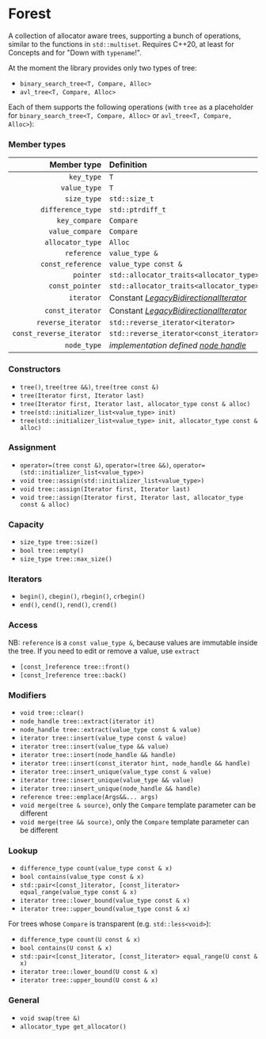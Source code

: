 # Forest
A collection of allocator aware trees, supporting a bunch of operations, similar to the functions in
`std::multiset`. Requires C++20, at least for Concepts and for "Down with `typename`!".

At the moment the library provides only two types of tree:
- `binary_search_tree<T, Compare, Alloc>`
- `avl_tree<T, Compare, Alloc>`

Each of them supports the following operations (with `tree` as a placeholder for
`binary_search_tree<T, Compare, Alloc>` or `avl_tree<T, Compare, Alloc>`):

### Member types
| Member type | Definition |
|-------------:|:----------|
| `key_type` | `T` |
| `value_type` | `T` |
| `size_type` | `std::size_t` |
| `difference_type` | `std::ptrdiff_t` |
| `key_compare` | `Compare` |
| `value_compare` | `Compare` |
| `allocator_type` | `Alloc` |
| `reference` | `value_type &` |
| `const_reference` | `value_type const &` |
| `pointer` | `std::allocator_traits<allocator_type>::pointer` |
| `const_pointer` | `std::allocator_traits<allocator_type>::const_pointer` |
| `iterator` | Constant [_LegacyBidirectionalIterator_](https://en.cppreference.com/w/cpp/named_req/BidirectionalIterator) |
| `const_iterator` | Constant [_LegacyBidirectionalIterator_](https://en.cppreference.com/w/cpp/named_req/BidirectionalIterator) |
| `reverse_iterator` | `std::reverse_iterator<iterator>` |
| `const_reverse_iterator` | `std::reverse_iterator<const_iterator>` |
| `node_type` | _implementation defined_ [_node handle_](https://en.cppreference.com/w/cpp/container/node_handle) |

### Constructors
- `tree()`, `tree(tree &&)`, `tree(tree const &)`
- `tree(Iterator first, Iterator last)`
- `tree(Iterator first, Iterator last, allocator_type const & alloc)`
- `tree(std::initializer_list<value_type> init)`
- `tree(std::initializer_list<value_type> init, allocator_type const & alloc)`

### Assignment
- `operator=(tree const &)`, `operator=(tree &&)`, `operator=(std::initializer_list<value_type>)`
- `void tree::assign(std::initializer_list<value_type>)`
- `void tree::assign(Iterator first, Iterator last)`
- `void tree::assign(Iterator first, Iterator last, allocator_type const & alloc)`

### Capacity
- `size_type tree::size()`
- `bool tree::empty()`
- `size_type tree::max_size()`

### Iterators
- `begin()`,  `cbegin()`, `rbegin()`, `crbegin()`
- `end()`,  `cend()`, `rend()`, `crend()`

### Access
NB: `reference` is a `const value_type &`, because values are immutable inside the tree.
If you need to edit or remove a value, use `extract`
- `[const_]reference tree::front()`
- `[const_]reference tree::back()`

### Modifiers
- `void tree::clear()`
- `node_handle tree::extract(iterator it)`
- `node_handle tree::extract(value_type const & value)`
- `iterator tree::insert(value_type const & value)`
- `iterator tree::insert(value_type && value)`
- `iterator tree::insert(node_handle && handle)`
- `iterator tree::insert(const_iterator hint, node_handle && handle)`
- `iterator tree::insert_unique(value_type const & value)`
- `iterator tree::insert_unique(value_type && value)`
- `iterator tree::insert_unique(node_handle && handle)`
- `reference tree::emplace(Args&&... args)`
- `void merge(tree & source)`, only the `Compare` template parameter can be different
- `void merge(tree && source)`, only the `Compare` template parameter can be different

### Lookup
- `difference_type count(value_type const & x)`
- `bool contains(value_type const & x)`
- `std::pair<[const_]iterator, [const_]iterator> equal_range(value_type const & x)`
- `iterator tree::lower_bound(value_type const & x)`
- `iterator tree::upper_bound(value_type const & x)`

For trees whose `Compare` is transparent (e.g. `std::less<void>`):
- `difference_type count(U const & x)`
- `bool contains(U const & x)`
- `std::pair<[const_]iterator, [const_]iterator> equal_range(U const & x)`
- `iterator tree::lower_bound(U const & x)`
- `iterator tree::upper_bound(U const & x)`

### General
- `void swap(tree &)`
- `allocator_type get_allocator()`


